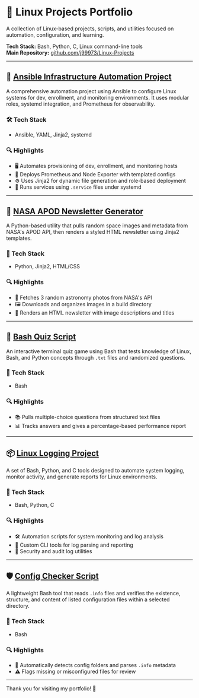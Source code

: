 # 🧾 Linux Projects Portfolio

A collection of Linux-based projects, scripts, and utilities focused on automation, configuration, and learning.

**Tech Stack:** Bash, Python, C, Linux command-line tools  
**Main Repository:** [github.com/j99973/Linux-Projects](https://github.com/j99973/Linux-Projects)

---

## 🔧 [Ansible Infrastructure Automation Project](https://github.com/j99973/Linux-Projects/issues/8)

A comprehensive automation project using Ansible to configure Linux systems for dev, enrollment, and monitoring environments. It uses modular roles, systemd integration, and Prometheus for observability.

### 🛠️ Tech Stack
- Ansible, YAML, Jinja2, systemd

### 🔍 Highlights
- 🖥️ Automates provisioning of dev, enrollment, and monitoring hosts
- 📡 Deploys Prometheus and Node Exporter with templated configs
- ⚙️ Uses Jinja2 for dynamic file generation and role-based deployment
- 🔄 Runs services using `.service` files under systemd

---

## 🌌 [NASA APOD Newsletter Generator](https://github.com/j99973/Linux-Projects/issues/6)

A Python-based utility that pulls random space images and metadata from NASA's APOD API, then renders a styled HTML newsletter using Jinja2 templates.

### 🔧 Tech Stack
- Python, Jinja2, HTML/CSS

### 🔍 Highlights
- 🌠 Fetches 3 random astronomy photos from NASA's API
- 🖼️ Downloads and organizes images in a build directory
- 📰 Renders an HTML newsletter with image descriptions and titles

---

## 🎯 [Bash Quiz Script](https://github.com/j99973/Linux-Projects/issues/2)

An interactive terminal quiz game using Bash that tests knowledge of Linux, Bash, and Python concepts through `.txt` files and randomized questions.

### 🔧 Tech Stack
- Bash

### 🔍 Highlights
- 📚 Pulls multiple-choice questions from structured text files
- 📊 Tracks answers and gives a percentage-based performance report

---

## 📦 [Linux Logging Project](https://github.com/j99973/Linux-Projects/issues/1)

A set of Bash, Python, and C tools designed to automate system logging, monitor activity, and generate reports for Linux environments.

### 🔧 Tech Stack
- Bash, Python, C

### 🔍 Highlights
- 🛠️ Automation scripts for system monitoring and log analysis
- 🧪 Custom CLI tools for log parsing and reporting
- 🔐 Security and audit log utilities

---

## 🛡️ [Config Checker Script](https://github.com/j99973/Linux-Projects/issues/3)

A lightweight Bash tool that reads `.info` files and verifies the existence, structure, and content of listed configuration files within a selected directory.

### 🔧 Tech Stack
- Bash

### 🔍 Highlights
- 📂 Automatically detects config folders and parses `.info` metadata
- ⚠️ Flags missing or misconfigured files for review

---

Thank you for visiting my portfolio! 🚀
